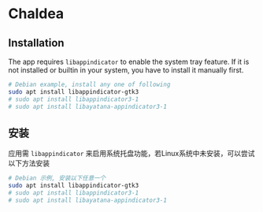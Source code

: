 # Chaldea

## Installation

The app requires `libappindicator` to enable the system tray feature. If it is not installed or builtin in your system,
you have to install it manually first.

```sh
# Debian example, install any one of following
sudo apt install libappindicator-gtk3
# sudo apt install libappindicator3-1
# sudo apt install libayatana-appindicator3-1
```

## 安装

应用需 `libappindicator` 来启用系统托盘功能，若Linux系统中未安装，可以尝试以下方法安装

```sh
# Debian 示例, 安装以下任意一个
sudo apt install libappindicator-gtk3
# sudo apt install libappindicator3-1
# sudo apt install libayatana-appindicator3-1
```
